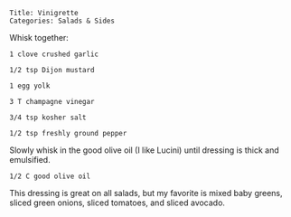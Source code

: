 ~~~ recipe-info
Title: Vinigrette
Categories: Salads & Sides
~~~

Whisk together:

~~~ recipe-ingredients
1 clove crushed garlic

1/2 tsp Dijon mustard

1 egg yolk

3 T champagne vinegar

3/4 tsp kosher salt

1/2 tsp freshly ground pepper
~~~

Slowly whisk in the good olive oil (I like Lucini) until dressing is thick and emulsified.

~~~ recipe-ingredients
1/2 C good olive oil
~~~

This dressing is great on all salads, but my favorite is mixed baby greens, sliced green onions,
sliced tomatoes, and sliced avocado.
